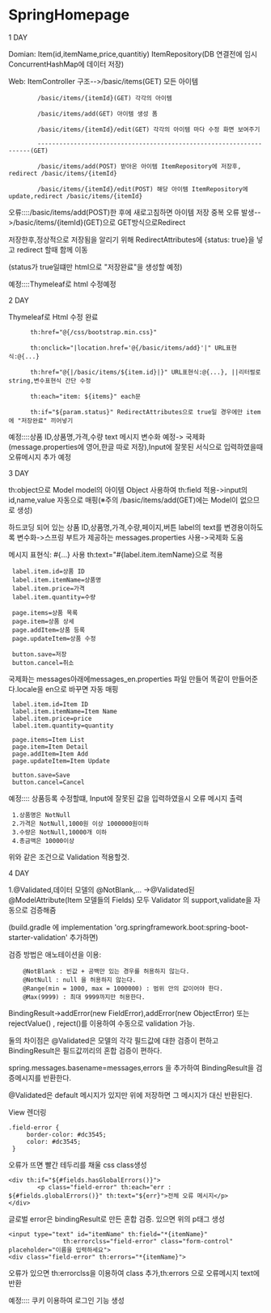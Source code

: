 # SpringHomepage
1 DAY

Domian: Item(id,itemName,price,quantitiy) ItemRepository(DB 연결전에 임시 ConcurrentHashMap에 데이터 저장)  

Web: ItemController
     구조-->/basic/items(GET) 모든 아이템 
     
            /basic/items/{itemId}(GET) 각각의 아이템 
            
            /basic/items/add(GET) 아이템 생성 폼       
            
            /basic/items/{itemId}/edit(GET) 각각의 아이템 마다 수정 화면 보여주기 
            
            --------------------------------------------------------------------(GET)
            
            /basic/items/add(POST) 받아온 아이템 ItemRepository에 저장후, redirect /basic/items/{itemId}
            
            /basic/items/{itemId}/edit(POST) 해당 아이템 ItemRepository에 update,redirect /basic/items/{itemId}

오류::::/basic/items/add(POST)한 후에 새로고침하면 아이템 저장 중복 오류 발생-->/basic/items/{itemId}(GET)으로 GET방식으로Redirect

저장한후,정상적으로 저장됨을 알리기 위해 RedirectAttributes에 {status: true}을 넣고 redirect 할때 함께 이동

(status가 true일떄만 html으로 "저장완료"을 생성할 예정)

예정::::Thymeleaf로 html 수정예정

2 DAY

Thymeleaf로 Html 수정 완료
          <html xmlns:th="http://www.thymeleaf.org">
               
          th:href="@{/css/bootstrap.min.css}"
          
          th:onclick="|location.href='@{/basic/items/add}'|" URL표현식:@{...}
          
          th:href="@{|/basic/items/${item.id}|}" URL표현식:@{...}, ||리터럴로 string,변수표현식 간단 수정
     
          th:each="item: ${items}" each문 
     
          th:if="${param.status}" RedirectAttributes으로 true일 경우에만 item에 "저장완료" 끼어넣기
 
예정::::상품 ID,상품명,가격,수량 text 메시지 변수화 예정-> 국제화(message.properties에 영어,한글 따로 저장),Input에 잘못된 서식으로 입력하였을때 오류메시지 추가 예정
     
3 DAY
     
th:object으로 Model model의 아이템 Object 사용하여 th:field 적용->input의 id,name,value 자동으로 매핑(※주의 /basic/items/add(GET)에는 Model이 없으므로 생성)

하드코딩 되어 있는 상품 ID,상품명,가격,수량,페이지,버튼 label의 text를 변경용이하도록 변수화->스프링 부트가 제공하는 messages.properties 사용->국제화 도움

메시지 표현식: #{...} 사용 th:text="#{label.item.itemName}으로 적용 
     
     label.item.id=상품 ID                     
     label.item.itemName=상품명
     label.item.price=가격
     label.item.quantity=수량

     page.items=상품 목록
     page.item=상품 상세
     page.addItem=상품 등록
     page.updateItem=상품 수정

     button.save=저장
     button.cancel=취소

국제화는 messages아래에messages_en.properties 파일 만들어 똑같이 만들어준다.locale을 en으로 바꾸면 자동 매핑
     
     label.item.id=Item ID
     label.item.itemName=Item Name
     label.item.price=price
     label.item.quantity=quantity

     page.items=Item List
     page.item=Item Detail
     page.addItem=Item Add
     page.updateItem=Item Update

     button.save=Save
     button.cancel=Cancel

예정:::: 상품등록 수정할떄, Input에 잘못된 값을 입력하였을시 오류 메시지 출력 
     
     1.상품명은 NotNull
     2.가격은 NotNull,1000원 이상 1000000원이하
     3.수량은 NotNull,10000개 이하
     4.총금액은 10000이상
    
위와 같은 조건으로 Validation 적용할것.     

4 DAY

1.@Validated,데이터 모델의 @NotBlank,...
->@Validated된 @ModelAttribute(Item 모델들의 Fields) 모두 Validator 의 support,validate을 자동으로 검증해줌

(build.gradle 에 implementation 'org.springframework.boot:spring-boot-starter-validation' 추가하면)


검증 방법은 애노테이션을 이용: 

        @NotBlank : 빈값 + 공백만 있는 경우를 허용하지 않는다.
        @NotNull : null 을 허용하지 않는다.
        @Range(min = 1000, max = 1000000) : 범위 안의 값이어야 한다.
        @Max(9999) : 최대 9999까지만 허용한다.

BindingResult->addError(new FieldError),addError(new ObjectError) 또는 rejectValue() , reject()를 이용하여
수동으로 validation 가능.

둘의 차이점은 @Validated은 모델의 각각 필드값에 대한 검증이 편하고 BindingResult은 필드값끼리의 혼합 검증이 편하다.

spring.messages.basename=messages,errors 을 추가하여 BindingResult을 검증메시지를 반환한다. 

@Validated은 default 메시지가 있지만 위에 저장하면 그 메시지가 대신 반환된다.

View 렌더링
    
    .field-error {
         border-color: #dc3545;
         color: #dc3545;
     }
오류가 뜨면 빨간 테두리를 채울 css class생성
    
    <div th:if="${#fields.hasGlobalErrors()}">
            <p class="field-error" th:each="err : ${#fields.globalErrors()}" th:text="${err}">전체 오류 메시지</p>
    </div>

글로벌 error은 bindingResult로 만든 혼합 검증. 있으면 위의 p태그 생성
    
    <input type="text" id="itemName" th:field="*{itemName}"
                   th:errorclss="field-error" class="form-control" placeholder="이름을 입력하세요">
    <div class="field-error" th:errors="*{itemName}">

오류가 있으면 th:errorclss을 이용하여 class 추가,th:errors 으로 오류메시지 text에반환

예정:::: 쿠키 이용하여 로그인 기능 생성
